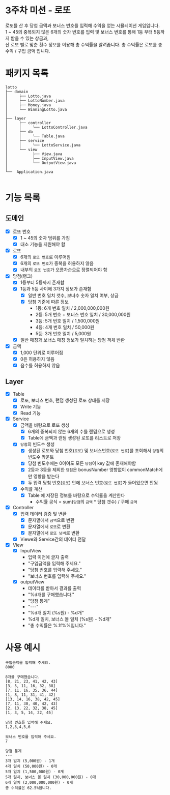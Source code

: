 # 3주차 미션 - 로또
로또를 산 후 당첨 금액과 보너스 번호를 입력해 수익을 얻는 시뮬레이션 게임입니다. <br>
1 ~ 45의 중복되지 않은 6개의 숫자 번호를 입력 및 보너스 번호를 통해 1등 부터 5등까지 받을 수 있는 상금과, <br>
산 로또 별로 맞춘 횟수 정보를 이용해 총 수익률을 알려줍니다. 총 수익률은 로또를 총 수익 / 구입 금액 입니다.

# 패키지 목록
``` text
lotto
├── domain
│     ├── Lotto.java
│     ├── LottoNumber.java
│     ├── Money.java
│     └── WinningLotto.java
│ 
├── layer
│     ├── controller
│     │     └── LottoController.java
│     ├── db
│     │     └── Table.java
│     ├── service
│     │     └── LottoService.java
│     └── view
│           ├── View.java
│           ├── InputView.java
│           └── OutputView.java
│      
└──  Application.java


```

# 기능 목록

## 도메인

- [x] 로또 번호
    - [x] 1 ~ 45의 숫자 범위를 가짐
    - [x] 대소 기능을 지원해야 함

- [x] 로또
    - [x] 6개의 `로또 번호`로 이루어짐
    - [x] 6개의 `로또 번호`가 중복을 허용하지 않음
    - [x] 내부의 `로또 번호`가 오름차순으로 정렬되어야 함

- [x] 당첨(랭크)
    - [x] 1등부터 5등까지 존재함
    - [x] 1등과 5등 사이에 3가지 정보가 존재함
        - [x] 일반 번호 일치 갯수, 보너수 숫자 일치 여부, 상금
        - [x] 당첨 기준에 따른 정보
            - 1등: 6개 번호 일치 / 2,000,000,000원
            - 2등: 5개 번호 + 보너스 번호 일치 / 30,000,000원
            - 3등: 5개 번호 일치 / 1,500,000원
            - 4등: 4개 번호 일치 / 50,000원
            - 5등: 3개 번호 일치 / 5,000원
    - [x] 일반 매칭과 보너스 매칭 정보가 일치하는 당첨 객체 반환
- [x] 금액
    - [x] 1,000 단위로 이루어짐
    - [x] 0은 허용하지 않음
    - [x] 음수를 허용하지 않음

## Layer
- [x] Table
    - [x] 로또, 보너스 번호, 랜덤 생성된 로또 상태를 저장
    - [x] Write 기능
    - [x] Read 기능
- [x] Service
    - [x] 금액을 바탕으로 로또 생성
        - [x] 6개의 중복되지 않는 6개의 수를 랜덤으로 생성
        - [x] Table에 금액과 랜덤 생성된 로또를 리스트로 저장
    - [x] `당첨`의 빈도수 생성
        - [x] 생성된 로또와 당첨 번호(`로또`) 및 보너스번호(`로또 번호`)를 조회해서 `당첨`의 빈도수 카운트
        - [x] 당첨 빈도수에는 0이여도 모든 `당첨`이 key 값에 존재해야함
        - [x] 2등과 3등을 제외한 `당첨`은 bonusNumber 영향없이 commonMatch에만 영향을 받는다
        - [x] 두 입력 당첨 번호(`로또`) 안에 보너스 번호(`로또 번호`)가 들어있으면 안됨
    - [x] 수익률 계산
        - [x] Table 에 저장된 정보를 바탕으로 수익률을 계산한다
            - 수익률 공식 = sum(`당첨`의 `금액` * 당첨 갯수) / 구매 `금액`
- [x] Controller
    - [x] 입력 데이터 검증 및 변환
        - [x] 문자열에서 `금액`으로 변환
        - [x] 문자열에서 `로또`로 변환
        - [x] 문자열에서 `로또 넘버`로 변환
    - [x] Viewe와 Service간의 데이터 전달
- [x] View
    - [x] InputView
        - 입력 이전에 글자 출력
        - "구입금액을 입력해 주세요."
        - "당첨 번호를 입력해 주세요."
        - "보너스 번호를 입력해 주세요."
    - [x] outputView
        - 데이터를 받아서 결과를 출력
        - "%d개를 구매했습니다."
        - "당첨 통계"
        - "---"
        - "%d개 일치 (%s원) - %d개"
        - %d개 일치, 보너스 볼 일치 (%s원) - %d개"
        - "총 수익률은 %.1f%%입니다."

# 사용 예시
```
구입금액을 입력해 주세요.
8000

8개를 구매했습니다.
[8, 21, 23, 41, 42, 43]
[3, 5, 11, 16, 32, 38]
[7, 11, 16, 35, 36, 44]
[1, 8, 11, 31, 41, 42]
[13, 14, 16, 38, 42, 45]
[7, 11, 30, 40, 42, 43]
[2, 13, 22, 32, 38, 45]
[1, 3, 5, 14, 22, 45]

당첨 번호를 입력해 주세요.
1,2,3,4,5,6

보너스 번호를 입력해 주세요.
7

당첨 통계
---
3개 일치 (5,000원) - 1개
4개 일치 (50,000원) - 0개
5개 일치 (1,500,000원) - 0개
5개 일치, 보너스 볼 일치 (30,000,000원) - 0개
6개 일치 (2,000,000,000원) - 0개
총 수익률은 62.5%입니다.
```